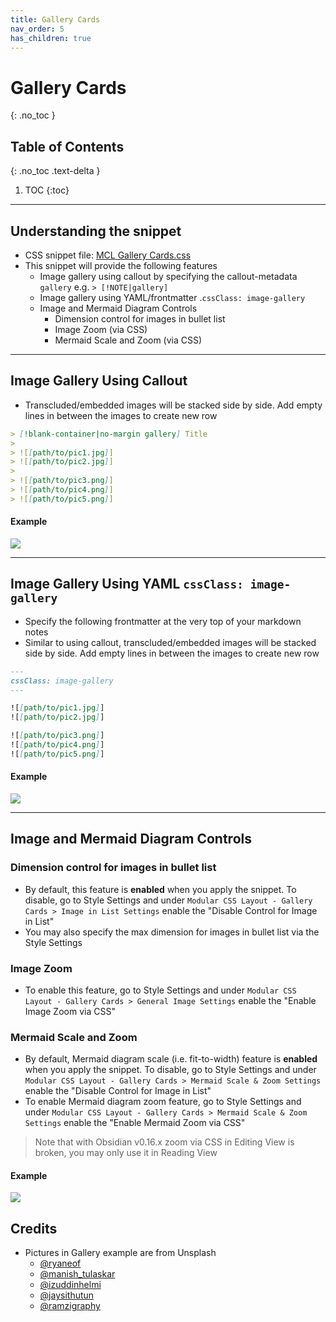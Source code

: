 ```yaml
---
title: Gallery Cards
nav_order: 5
has_children: true
---
```


# Gallery Cards
{: .no_toc }

## Table of Contents
{: .no_toc .text-delta }

1. TOC
{:toc}

---

## Understanding the snippet
- CSS snippet file: [MCL Gallery Cards.css](https://github.com/efemkay/obsidian-modular-css-layout/blob/main/MCL%20Gallery%20Cards.css)
- This snippet will provide the following features
	- Image gallery using callout by specifying the callout-metadata `gallery` e.g. `> [!NOTE|gallery]`
	- Image gallery using YAML/frontmatter .`cssClass: image-gallery`
    - Image and Mermaid Diagram Controls
        - Dimension control for images in bullet list
        - Image Zoom (via CSS)
        - Mermaid Scale and Zoom (via CSS)

---

## Image Gallery Using Callout
- Transcluded/embedded images will be stacked side by side. Add empty lines in between the images to create new row

```markdown
> [!blank-container|no-margin gallery] Title
>
> ![[path/to/pic1.jpg]]
> ![[path/to/pic2.jpg]]
>
> ![[path/to/pic3.png]]
> ![[path/to/pic4.png]]
> ![[path/to/pic5.png]]

```

#### Example
![](https://raw.githubusercontent.com/efemkay/obsidian-modular-css-layout/main/docs/assets/gallery-callout-langkawi.png)

---

## Image Gallery Using YAML `cssClass: image-gallery`
- Specify the following frontmatter at the very top of your markdown notes
- Similar to using callout, transcluded/embedded images will be stacked side by side. Add empty lines in between the images to create new row


```markdown
---
cssClass: image-gallery
---

![[path/to/pic1.jpg]]
![[path/to/pic2.jpg]]

![[path/to/pic3.png]]
![[path/to/pic4.png]]
![[path/to/pic5.png]]

```

#### Example
![](https://raw.githubusercontent.com/efemkay/obsidian-modular-css-layout/main/docs/assets/gallery-cssclass-langkawi.png)

---

## Image and Mermaid Diagram Controls

### Dimension control for images in bullet list
- By default, this feature is **enabled** when you apply the snippet. To disable, go to Style Settings and under `Modular CSS Layout - Gallery Cards > Image in List Settings` enable the "Disable Control for Image in List"
- You may also specify the max dimension for images in bullet list via the Style Settings

### Image Zoom
- To enable this feature, go to Style Settings and under `Modular CSS Layout - Gallery Cards > General Image Settings` enable the "Enable Image Zoom via CSS"

### Mermaid Scale and Zoom
- By default, Mermaid diagram scale (i.e. fit-to-width) feature is **enabled** when you apply the snippet. To disable, go to Style Settings and under `Modular CSS Layout - Gallery Cards > Mermaid Scale & Zoom Settings` enable the "Disable Control for Image in List"
- To enable Mermaid diagram zoom feature, go to Style Settings and under `Modular CSS Layout - Gallery Cards > Mermaid Scale & Zoom Settings` enable the "Enable Mermaid Zoom via CSS"

> Note that with Obsidian v0.16.x zoom via CSS in Editing View is broken, you may only use it in Reading View

#### Example
![](https://raw.githubusercontent.com/efemkay/obsidian-modular-css-layout/main/docs/assets/gallery-mermaid-scale.png)

## Credits
- Pictures in Gallery example are from Unsplash
	- [@ryaneof](https://unsplash.com/photos/Jh_Xk8RQtG0)
	- [@manish_tulaskar](https://unsplash.com/photos/o0TRwfgXhdw)
	- [@izuddinhelmi](https://unsplash.com/photos/dIArrAUjQV0)
	- [@jaysithutun](https://unsplash.com/photos/0dF2fJjTHCw)
	- [@ramzigraphy](https://unsplash.com/photos/WeiERYmWIT4)
